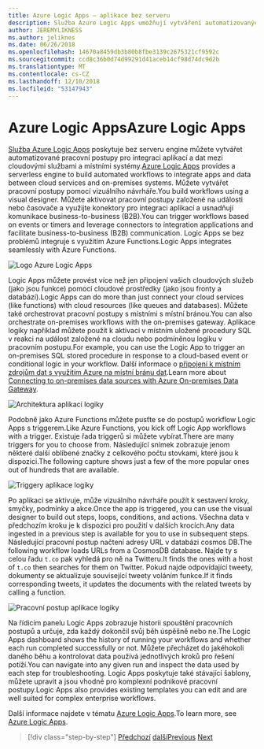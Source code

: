 ```yaml
---
title: Azure Logic Apps – aplikace bez serveru
description: Služba Azure Logic Apps umožňují vytváření automatizovaných škálovatelných pracovních postupů, které integrují aplikace a služby a v místních systémech dat napříč cloudem.
author: JEREMYLIKNESS
ms.author: jeliknes
ms.date: 06/26/2018
ms.openlocfilehash: 14670a8459db3b80b8fbe3139c2675321cf9592c
ms.sourcegitcommit: ccd8c36b0d74d99291d41aceb14cf98d74dc9d2b
ms.translationtype: MT
ms.contentlocale: cs-CZ
ms.lasthandoff: 12/10/2018
ms.locfileid: "53147943"
---
```

# <a name="azure-logic-apps"></a><span data-ttu-id="f7dff-103">Azure Logic Apps</span><span class="sxs-lookup"><span data-stu-id="f7dff-103">Azure Logic Apps</span></span>

<span data-ttu-id="f7dff-104">[Služba Azure Logic Apps](https://docs.microsoft.com/azure/logic-apps) poskytuje bez serveru engine můžete vytvářet automatizované pracovní postupy pro integraci aplikací a dat mezi cloudovými službami a místními systémy.</span><span class="sxs-lookup"><span data-stu-id="f7dff-104">[Azure Logic Apps](https://docs.microsoft.com/azure/logic-apps) provides a serverless engine to build automated workflows to integrate apps and data between cloud services and on-premises systems.</span></span> <span data-ttu-id="f7dff-105">Můžete vytvářet pracovní postupy pomocí vizuálního návrháře.</span><span class="sxs-lookup"><span data-stu-id="f7dff-105">You build workflows using a visual designer.</span></span> <span data-ttu-id="f7dff-106">Můžete aktivovat pracovní postupy založené na události nebo časovače a využijte konektory pro integraci aplikací a usnadňují komunikace business-to-business (B2B).</span><span class="sxs-lookup"><span data-stu-id="f7dff-106">You can trigger workflows based on events or timers and leverage connectors to integration applications and facilitate business-to-business (B2B) communication.</span></span> <span data-ttu-id="f7dff-107">Logic Apps se bez problémů integruje s využitím Azure Functions.</span><span class="sxs-lookup"><span data-stu-id="f7dff-107">Logic Apps integrates seamlessly with Azure Functions.</span></span>

![Logo Azure Logic Apps](./media/logic-apps-logo.png)

<span data-ttu-id="f7dff-109">Logic Apps můžete provést více než jen připojení vašich cloudových služeb (jako jsou funkce) pomocí cloudové prostředky (jako jsou fronty a databází).</span><span class="sxs-lookup"><span data-stu-id="f7dff-109">Logic Apps can do more than just connect your cloud services (like functions) with cloud resources (like queues and databases).</span></span> <span data-ttu-id="f7dff-110">Můžete také orchestrovat pracovní postupy s místními s místní bránou.</span><span class="sxs-lookup"><span data-stu-id="f7dff-110">You can also orchestrate on-premises workflows with the on-premises gateway.</span></span> <span data-ttu-id="f7dff-111">Aplikace logiky například můžete použít k aktivaci v místním uložené procedury SQL v reakci na událost založené na cloudu nebo podmíněnou logiku v pracovním postupu.</span><span class="sxs-lookup"><span data-stu-id="f7dff-111">For example, you can use the Logic App to trigger an on-premises SQL stored procedure in response to a cloud-based event or conditional logic in your workflow.</span></span> <span data-ttu-id="f7dff-112">Další informace o [připojení k místním zdrojům dat s využitím Azure na místní bránu dat](https://docs.microsoft.com/azure/analysis-services/analysis-services-gateway).</span><span class="sxs-lookup"><span data-stu-id="f7dff-112">Learn more about [Connecting to on-premises data sources with Azure On-premises Data Gateway](https://docs.microsoft.com/azure/analysis-services/analysis-services-gateway).</span></span>

![Architektura aplikací logiky](./media/logic-apps-architecture.png)

<span data-ttu-id="f7dff-114">Podobně jako Azure Functions můžete pusťte se do postupů workflow Logic Apps s triggerem.</span><span class="sxs-lookup"><span data-stu-id="f7dff-114">Like Azure Functions, you kick off Logic App workflows with a trigger.</span></span> <span data-ttu-id="f7dff-115">Existuje řada triggerů si můžete vybírat.</span><span class="sxs-lookup"><span data-stu-id="f7dff-115">There are many triggers for you to choose from.</span></span> <span data-ttu-id="f7dff-116">Následující snímek zobrazuje jenom některé další oblíbené značky z celkového počtu stovkami, které jsou k dispozici.</span><span class="sxs-lookup"><span data-stu-id="f7dff-116">The following capture shows just a few of the more popular ones out of hundreds that are available.</span></span>

![Triggery aplikace logiky](./media/logic-app-triggers.png)

<span data-ttu-id="f7dff-118">Po aplikaci se aktivuje, může vizuálního návrháře použít k sestavení kroky, smyčky, podmínky a akce.</span><span class="sxs-lookup"><span data-stu-id="f7dff-118">Once the app is triggered, you can use the visual designer to build out steps, loops, conditions, and actions.</span></span> <span data-ttu-id="f7dff-119">Všechna data v předchozím kroku je k dispozici pro použití v dalších krocích.</span><span class="sxs-lookup"><span data-stu-id="f7dff-119">Any data ingested in a previous step is available for you to use in subsequent steps.</span></span> <span data-ttu-id="f7dff-120">Následující pracovní postup načtení adresy URL v databázi cosmos DB.</span><span class="sxs-lookup"><span data-stu-id="f7dff-120">The following workflow loads URLs from a CosmosDB database.</span></span> <span data-ttu-id="f7dff-121">Najde ty s celou řadu `t.co` pak vyhledá pro ně na Twitteru.</span><span class="sxs-lookup"><span data-stu-id="f7dff-121">It finds the ones with a host of `t.co` then searches for them on Twitter.</span></span> <span data-ttu-id="f7dff-122">Pokud najde odpovídající tweety, dokumenty se aktualizuje související tweety voláním funkce.</span><span class="sxs-lookup"><span data-stu-id="f7dff-122">If it finds corresponding tweets, it updates the documents with the related tweets by calling a function.</span></span>

![Pracovní postup aplikace logiky](./media/logic-app-workflow.png)

<span data-ttu-id="f7dff-124">Na řídicím panelu Logic Apps zobrazuje historii spouštění pracovních postupů a určuje, zda každý dokončil svůj běh úspěšně nebo ne.</span><span class="sxs-lookup"><span data-stu-id="f7dff-124">The Logic Apps dashboard shows the history of running your workflows and whether each run completed successfully or not.</span></span> <span data-ttu-id="f7dff-125">Můžete přecházet do jakéhokoli daného běhu a kontrolovat data používá jednotlivých kroků pro řešení potíží.</span><span class="sxs-lookup"><span data-stu-id="f7dff-125">You can navigate into any given run and inspect the data used by each step for troubleshooting.</span></span> <span data-ttu-id="f7dff-126">Logic Apps poskytuje také stávající šablony, můžete upravit a jsou vhodné pro komplexní podnikové pracovní postupy.</span><span class="sxs-lookup"><span data-stu-id="f7dff-126">Logic Apps also provides existing templates you can edit and are well suited for complex enterprise workflows.</span></span>

<span data-ttu-id="f7dff-127">Další informace najdete v tématu [Azure Logic Apps](https://docs.microsoft.com/azure/logic-apps).</span><span class="sxs-lookup"><span data-stu-id="f7dff-127">To learn more, see [Azure Logic Apps](https://docs.microsoft.com/azure/logic-apps).</span></span>

>[!div class="step-by-step"]
><span data-ttu-id="f7dff-128">[Předchozí](application-insights.md)
>[další](event-grid.md)</span><span class="sxs-lookup"><span data-stu-id="f7dff-128">[Previous](application-insights.md)
[Next](event-grid.md)</span></span>